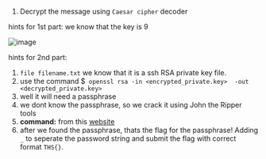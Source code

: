 1. Decrypt the message using `Caesar cipher` decoder

hints for 1st part:  we know that the key is 9

![image](https://user-images.githubusercontent.com/59368650/139094292-0f386230-42e6-46a9-b6fa-05f8d8543cd4.png)

hints for 2nd part: 
1. `file filename.txt` we know that it is a ssh RSA private key file.
2. use the command $` openssl rsa -in <encrypted_private.key>  -out <decrypted_private.key>`
3. well it will need a passphrase
4. we dont know the passphrase, so we crack it using John the Ripper tools
5. **command:** from this [website](https://medium.com/the-padlock/cracking-ssh-private-key-passphrase-459ba17e8d5d)
6. after we found the passphrase, thats the flag for the passphrase! Adding `_` to seperate the password string and submit the flag with correct format `THS{}`.
